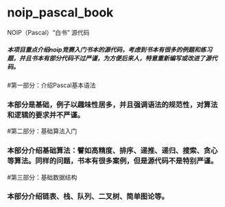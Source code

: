 # noip_pascal_book
NOIP（Pascal）“白书” 源代码
##### 本项目重点介绍noip竞赛入门书本的源代码，考虑到书本有很多的例题和练习题，并且书本有部分代码不过严谨，为方便后来人，特意重新编写或改进了源代码。

#第一部分：介绍Pascal基本语法
### 本部分是基础，例子以趣味性居多，并且强调语法的规范性，对算法和逻辑的要求并不严谨。

#第二部分：基础算法入门
### 本部分介绍基础算法：譬如高精度、排序、递推、递归、搜索、贪心等算法。同样的问题，书本有很多案例，但是源代码不是特别严谨。

#第三部分：基础数据结构
### 本部分介绍链表、栈、队列、二叉树、简单图论等。

